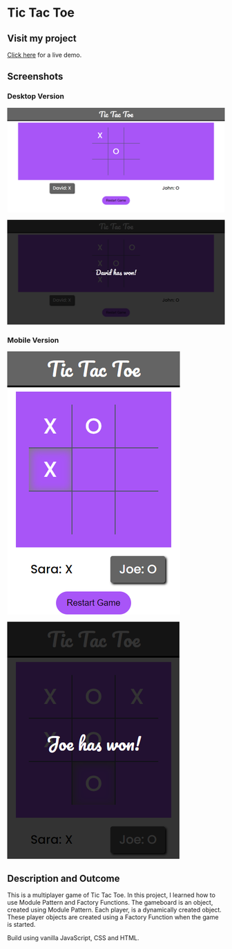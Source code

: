 # Tic Tac Toe

## Visit my project
[Click here](https://saad-hu.github.io/project-tic-tac-toe/) for a live demo.

## Screenshots
### Desktop Version
![image1](/images/tic-tac-toe.png)

![image2](/images/tic-tac-toe-1.png)
### Mobile Version
![image3](/images/tic-tac-toe-mob.png)

![image4](/images/tic-tac-toe-mob-1.png)

## Description and Outcome
This is a multiplayer game of Tic Tac Toe. In this project, I learned how to use Module Pattern and Factory Functions. The gameboard is an object, created using Module Pattern. Each player, is a dynamically created object. These player objects are created using a Factory Function when the game is started. 

Build using vanilla JavaScript, CSS and HTML.
